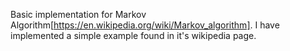 Basic implementation for Markov Algorithm[https://en.wikipedia.org/wiki/Markov_algorithm]. I have implemented a simple example found in it's wikipedia page.
